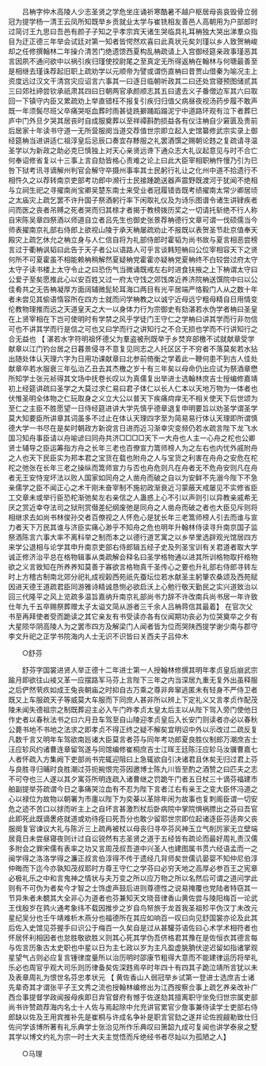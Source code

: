 <!-- { "loadSidebar": true } -->
　　吕柟字仲木高陵人少志圣贤之学危坐庄诵祈寒酷暑不越户枢居母丧哀毁骨立弱冠为提学杨一清王云凤所知既举乡贡就业太学与崔铣相友善邑人高朝用为户部郎时过简讨王九思曰吾邑有颜子子知之乎孝宗宾天诸生哭临具礼耳柟独大哭出涕羣众指目为迂正德三年举会试廷对第一知者皆愕然欢喜曰此真状元矣刘瑾以乡人致贺柟峻却之任修撰翰林二年操介清苦门绝遗馈西夏构乱柟疏请上入宫御经筵亲政事瑾恶其言因夙不通问欲中以祸引疾归瑾使挍尉尾之至真定无所得返柟在翰林与何瑭最善至是相继去瑾诛荐起旧职上疏劝学以元顺帝为譬或谓伤直柟曰昔贾山借秦为喻况主上资度远过汉文干清宫灾应诏言六事其一曰逐日临朝听政其二曰还处宫寝预图储贰其三曰郊社禘尝钦承祇肃其四曰日朝两官承颜顺志其五曰遣去义子番僧边军其六曰取回一下镇守内臣又累疏劝上举直错枉不报复引疾归归值父病昼夜视汤药步履不敢声既一年须鬓尽班父卒痛哭呕血葬时雨甚徒跣擗踊蹈蹋泥宁中道路环观有泣下者葬巳庐中门外旦夕哭其居丧时自成服奠葬以至祥禫斟酌损益各有仪注柟自少窘匮及贵前后居家十年读书守道一无所营服阕当道交荐值世宗即立起入史馆纂修武宗实录上御经筵柟当进讲适仁祖淳皇后忌辰口奏宜存黪服之礼罢酒馔之赐朝论韪之复疏请寻温圣学以为新政之助必克巳慎独上对天心亲贤远谗下通众志大礼议起意见与时不合亡何奉诏修省复以十三事上言自劾皆格心责难之论上曰此大臣宰相职柟忤慢乃引为巳咎下狱考讯寻谪解州判官会解守卒摄州事率其士民躬行礼让之化州中道不拾遗行不相忤久之以荐转南京吏部考功郎中濒行士民接踵跪送器声震野既渡河于犹闻不绝相与立祠生祀之寻擢南尚宝卿吴楚东南士来受业者冠履错沓既考绩擢南太常少卿居顷之太庙灾上疏乞罢不许升国子祭酒躬行率下闲取礼仪及为诗乐图谱令诸生讲肄疾者问而医之丧者吊赙之死者哭而归其榇才者揭于教榜拨历奖之一切请托斩绝不行人称自宋陈吴章四祭酒以师道自立者吕先生也御史张景荐柟德行文章可谓一伐硕儒当今师表擢南京礼部右侍郎上欲视山陵于承天柟屡疏劝止不报既以表贺圣节赴京值奉天殿灾上疏乞休允之柟立身与人仁信自将为礼部侍郎时霍韬为尚书故与夏言相恶尝榜言过于衢柟讽韬曰此告于天子者公以语路人可乎言谈韩短柟曰公位宰相容天下之贤何所不可夏霍虽不相能赖柟稍解然夏疑柟党霍霍亦疑柟党夏柟终不白较尝过府太守太守子读书楼上太守令止之曰恐伤气当微诵既戒左右时进食扶掖之上下柟谓太守曰公爱子至矣愿推此心以安百姓又过一府太守饯之郊饯席近养济院柟送馔院中曰以公佳肴共之无告柟凝厚方面阔辅微髭轮耳海口两目有光平居端严恪毅门人从之数十年者未尝见其偷语惰容所在四方士就而问学柟教之以诚宁近母远宁粗母精自日用情变伦教物理推而远之天道皇天之大一以身体力行为宗御史有劾湛若水伪学者柟曰圣皇在上贤宰相在下岂可使明时有学禁之风乎学徒门王守仁之学柟曰讲其学而行非勿信可也不讲其学而行是信之可也又曰学而行之讲知行之不合无损也学而不行讲知行之合无益也 【 湛若水字符明祖怀德父为羣盗被刑既举于乡焚弃部檄不试就献章受学献章以江门钓台居之日暮景侵寻不意复见同志之人托区区于不穷者不落莫矣若水拈出随处体认天理六字为日用功课献章曰北参前倚衡之学着此一鞭何患不到古人佳处献章卒若水服衰三年弘治乙丑去其杰檄之岁十有三年矣以母命仍出应试为祭酒章懋所知学士张元祯得其文场中抚卷长叹以为真儒复出举进士选翰林庶吉士授编修嘉靖初上经筵讲疏曰圣学之大莫过求仁易曰君子体仁以长人仁本以天地万物为一体者也伏惟圣明全体物之仁玩取身之义立大公以普天下疾痛疴痒无不相关使天下后世颂为至仁之主臣不胜愿望一日侍经筵进讲大学先慎乎德章退复申明要旨以劝圣学谓圣学莫大知要臣所讲章其词虽多不过止在体认天理四字至为简易易行体认天理即所谓慎德大学一书尽在是矣时朝政方新谠言日进而近习渐幸灾变频仍若水疏言陛下龙飞水国习知舟事臣请以舟喻谚曰同舟共济□□□□天下一大舟也人主一心舟之柁也公卿贤士辅导之臣运筹指方舟之长年三老也百僚宣力篙师榜人为之左右也内忧外戚附舟之人也天下民臣实为邦本君之宝货在载也附舟之人与宝货之利害在舟舟之安危在柁柁之弛张在长年三老之操纵而篙师宣力与否也舟危则凡在舟者无不危舟安则凡在舟者无王安恃宠坏法以败人国家如同舟之人凿舟而破之自以为安鲜不先溺今陛下不急亲儒学之臣不闻正心之术干刚未奋宰制不施初政渐衰近习蒙蔽天戒屡见不实修省臣工交章未或举行臣恐柁渐弛矣左右亲信之人蛊惑上心不引以声则引以异教亲戚希无厌之赏近幸夺法司之狱刑赏僣差纪纲废弛是同舟之人凿舟而破之者也大臣见斥则将相继求去如尚书林俊孙交者百僚视之人怀危心是犹长年三老篙师榜人引去而谁与宣力者天下万民其谁与济臣实痛心渺乎不知舟之危也明年升翰林侍读寻升南京国子监祭酒陈言六事大率不离科举之制而本之以德行道艺寓之以乡举里选辟观光馆居四方来学公退相与论学其申升南京吏部右侍郎辑五经子史及列圣宝训有关君道者取大学诚正修济治平总在格物辑事从类疏解会释名曰圣学格物通以进其所训格物取扞格物欲之义言致知在所养养知莫善于寡欲言格物真千圣传心之要也升礼部右侍郎寻转左时上方稽古制南北郊分祀礼成视榖西苑祇先蚕坛位若水献圣主躬肇农桑颂及西苑赋因进天德王道疏君臣同游雅诗精诚恳恻必欲启沃上心勉行敬天勤民之实兴道致治以回三代隆平之风上览疏多温旨嘉纳升南京礼部尚书力辞不许改南兵尚书居一年许致仕年九千五卒赐祭葬赠太子太谥文简从游者三千余人吕柟蒋信其最着】 在官次父书至再拜使者受而跪读之其它亲友有书受读亦各有仪闻期功丧必为位哭奠卒之夕有大星陨华阴高陵人为之罢市四方及解梁门人闻者皆为位而哭陕西提学谢少南与郡守李文升祀之正学书院海内人士无识不识皆曰关西夫子吕仲木 

　　○舒芬 

　　舒芬字国裳进贤人举正德十二年进士第一人授翰林修撰其明年孝贞皇后崩武宗踰月即欲往山裬又革一应摆路军马芬上言陛下三年之内当深居九重无复外出虽释服之后俨然茕疚如成王兔丧朝庙之时抑自古万乘之尊非奔窜逃匿未有轻身不严侍卫者既又上车服疏天子等威莫大车服而下同庶人甚非所以辨上下定礼义又言孝贞作配茂陵未闻失德祖宗之制既葬迎主必入午门昨孝贞太皇太后主以从陛下驾入旁门使他日作史者以春秋法书之曰六月丑车驾至自山陵迎孝贞皇后入长安门则读者亦必以春秋公薨书地不书地之法求之即孝贞不得正终之疑不解矣宜明诏中外以示改过二疏反复凡数千言又明年车驾欲南廵诸大臣莫言者芬与同年考功郎夏良胜仪制郎万潮庶吉士汪应轸风约诸曹连章留驾遂与同馆编修崔桐庶吉士江晖王廷陈汪应轸马汝骥曹嘉七人者怀疏入方集阙下吏部尚书完辄迎阻曰上急辄欲自引决诸君且休矣无归过君上芬与良胜寻归晡时良胜潮过芬扼捥恨完芬因邀博士陈九川皆至酌之酒赞之曰匹夫之志不可夺也三人遂以其夕寓芬所明连疏入诸曹继之罚跪午门者五日杖三十谪芬福建市舶副提举芬疏谓今日之事痛哭泣血有不忍为陛下言者江右有亲王之变大臣怀冯道之心以禄位为故物以朝署为市廛以陛下为奕棊以革除年闲为故事也复刺阁臣谓一切安危之迹不苦口以捄而听主上之自坏言甚激烈杖后卧病院中掌院惧祸摽出之芬曰吾官此即死此既谪褁疮就道或劝待痊曰死吾分也敢少留耶世宗即位起诸逐臣芬适奔父丧服阕复官谏议大礼与陈沂三上疏再被杖以母丧归寻卒芬风神玉立气削厉家无立壁端居竟日未尝昼寝夜则计过自讼锐然有志圣贤之道于五经皆有疏论而最好周礼责汉儒多附会之罪宋儒有表率之功又言周茂叔吾道中兴圣人也建图属书贯六经语孟而一之闽学得之洛洛学得之濂正叔言伯淳得不传于遗经几背师矣世儒讥晏婴不知仲尼伯淳仲晦而下迄今亦孰知茂叔耶时方尊王守仁之学芬曰必穷天地之高厚必参百王之宪章必极礼乐之中和言鬼神之情状与夫万变之所以应万物之所以名然后可谓之道问学此则有不可伪为者矣今才智之士饰虚声鼓后进则尊德性之说易掩覆也党陆者特窃其一节异朱者未覩其大全非心为道者也芬兼知天文晓音律香山黄佐尝与陵阳梅百一论武王伐殷岁在鹑火通考象纬不载因推步之岁自鸟帑旅于龙首我圣祖殄平伪汉丁未改元星纪吴分也壬午靖难析木燕分也福德所在其应如响百一叹曰向见舒国裳亦论及此其后佐入史馆见芬握手曰识公于梅百一久矣自是过从甚驩芬语佐曰心术学术相符者也怀居怀利相因者也怠胜敬欲胜义则其心死其学伪吾侪格君其豫在是佐恒衣其德言每与佐言历象古太史职也中星以日为主七政以岁为主凡盈虚朓朒伏逆迟留如指诸掌观星望气占则必应复言锺律度量所以治历明时邵康节粗得大意而不能建律运历将举礼乐必也周官乎观大司乐则历律备矣佐深韪焉卒时年四十有四其子跪泣靖所言犹以未及表章周礼为恨世名芬忠孝状元 【 黄佐香山人弱冠举乡试第一登进士选庶吉士诸先辈奇其才谓张平子王文秀之流也授翰林编修出为江西按察佥事上疏乞养亲改补广西佥事提督学政闻报母疾即日弃官督府有憾于佐遂劾其擅离职守坐免归世宗属吏部尚书许赞疏荐海内名士十人佐与焉起除中允充讲官累官少詹事兼侍读学士吏部右侍郎缺以佐及王用宾推补先是崔桐与许成名争补是职言官劾之遂并论佐觊觎勒致仕归佐问学该博所著有礼乐典学士张治见所作乐典叹曰箫韶九成可复闻也讲学泰泉之墅其学以博文约礼为宗一时士大夫主觉悟而斥绝经书者尽奾以为孤陋之人】 

　　○马理 

